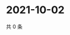 # 2021-10-02

共 0 条

<!-- BEGIN -->
<!-- 最后更新时间 Sat Oct 02 2021 16:16:39 GMT+0800 (China Standard Time) -->

<!-- END -->
